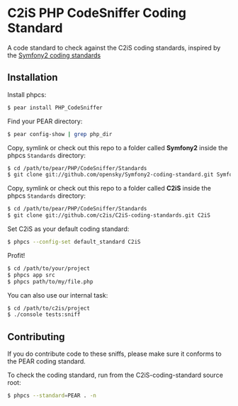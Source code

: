 C2iS PHP CodeSniffer Coding Standard
====================================

A code standard to check against the C2iS coding standards, inspired by the [Symfony2 coding standards](https://github.com/opensky/Symfony2-coding-standard/)

Installation
------------

Install phpcs:

```bash
$ pear install PHP_CodeSniffer
```

Find your PEAR directory:

```bash
$ pear config-show | grep php_dir
```

Copy, symlink or check out this repo to a folder called **Symfony2** inside the phpcs `Standards` directory:

```bash
$ cd /path/to/pear/PHP/CodeSniffer/Standards
$ git clone git://github.com/opensky/Symfony2-coding-standard.git Symfony2
```

Copy, symlink or check out this repo to a folder called **C2iS** inside the phpcs `Standards` directory:

```bash
$ cd /path/to/pear/PHP/CodeSniffer/Standards
$ git clone git://github.com/c2is/C2iS-coding-standards.git C2iS
```

Set C2iS as your default coding standard:

```bash
$ phpcs --config-set default_standard C2iS
```

Profit!

```bash
$ cd /path/to/your/project
$ phpcs app src
$ phpcs path/to/my/file.php
```

You can also use our internal task:

```bash
$ cd /path/to/c2is/project
$ ./console tests:sniff
```

Contributing
------------

If you do contribute code to these sniffs, please make sure it conforms to the PEAR
coding standard.

To check the coding standard, run from the C2iS-coding-standard source root:

```bash
$ phpcs --standard=PEAR . -n
```